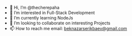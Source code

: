 - 👋 Hi, I’m @thecherepaha
- 👀 I’m interested in Full-Stack Development
- 🌱 I’m currently learning NodeJs
- 💞️ I’m looking to collaborate on interesting Projects
- 📫 How to reach me email: beknazarserikbaev@gmail.com

<!---
thecherepaha/thecherepaha is a ✨ special ✨ repository because its `README.md` (this file) appears on your GitHub profile.
You can click the Preview link to take a look at your changes.
--->

